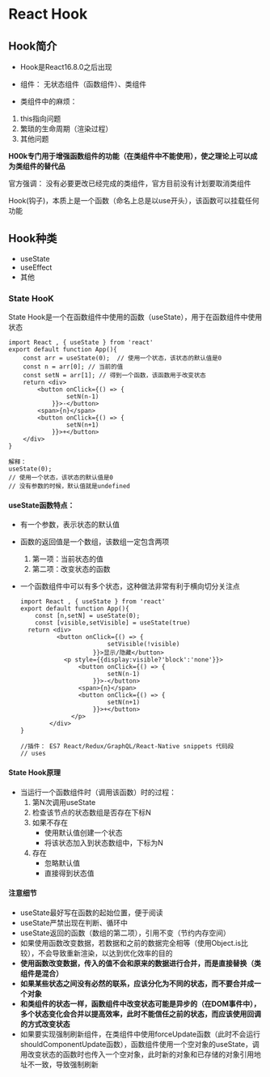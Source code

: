 # React Hook

## Hook简介

- Hook是React16.8.0之后出现

- 组件： 无状态组件（函数组件）、类组件

- 类组件中的麻烦：

1. this指向问题
2. 繁琐的生命周期（渲染过程）
3. 其他问题

**H00k专门用于增强函数组件的功能（在类组件中不能使用），使之理论上可以成为类组件的替代品**

官方强调： 没有必要更改已经完成的类组件，官方目前没有计划要取消类组件

Hook(钩子)，本质上是一个函数（命名上总是以use开头），该函数可以挂载任何功能

## Hook种类

- useState
- useEffect
- 其他

### State HooK

State Hook是一个在函数组件中使用的函数（useState），用于在函数组件中使用状态

```react
import React , { useState } from 'react'
export default function App(){
    const arr = useState(0);  // 使用一个状态，该状态的默认值是0
    const n = arr[0]; // 当前的值
    const setN = arr[1]; // 得到一个函数，该函数用于改变状态
	return <div>
        <button onClick={() => {
                setN(n-1)
            }}>-</button>
        <span>{n}</span>
        <button onClick={() => {
                setN(n+1)
            }}>+</button>
    </div>
}

解释：
useState(0);   
// 使用一个状态，该状态的默认值是0
// 没有参数的时候，默认值就是undefined

```

#### useState函数特点：

- 有一个参数，表示状态的默认值
- 函数的返回值是一个数组，该数组一定包含两项
  1. 第一项：当前状态的值
  2. 第二项：改变状态的函数

- 一个函数组件中可以有多个状态，这种做法非常有利于横向切分关注点

  ```react
  import React , { useState } from 'react'
  export default function App(){
      const [n,setN] = useState(0);
      const [visible,setVisible] = useState(true)
  	return <div>
           	<button onClick={() => {
                          setVisible(!visible)
                      }}>显示/隐藏</button>
              <p style={{display:visible?'block':'none'}}>
                  <button onClick={() => {
                          setN(n-1)
                      }}>-</button>
                  <span>{n}</span>
                  <button onClick={() => {
                          setN(n+1)
                      }}>+</button>
                </p>
          </div>
  }
  
  //插件： ES7 React/Redux/GraphQL/React-Native snippets 代码段
  // uses
  ```

#### State Hook原理

- 当运行一个函数组件时（调用该函数）时的过程：
  1.  第N次调用useState
  2. 检查该节点的状态数组是否存在下标N
  3. 如果不存在
     - 使用默认值创建一个状态
     - 将该状态加入到状态数组中，下标为N 
  4. 存在
     - 忽略默认值
     - 直接得到状态值

#### 注意细节

- useState最好写在函数的起始位置，便于阅读
- useState严禁出现在判断、循环中
- useState返回的函数（数组的第二项），引用不变（节约内存空间）
- 如果使用函数改变数据，若数据和之前的数据完全相等（使用Object.is比较），不会导致重新渲染，以达到优化效率的目的
- **使用函数改变数据，传入的值不会和原来的数据进行合并，而是直接替换（类组件是混合）**
- **如果某些状态之间没有必然的联系，应该分化为不同的状态，而不要合并成一个对象**
- **和类组件的状态一样，函数组件中改变状态可能是异步的（在DOM事件中），多个状态变化会合并以提高效率，此时不能信任之前的状态，而应该使用回调的方式改变状态**
- 如果要实现强制刷新组件，在类组件中使用forceUpdate函数（此时不会运行shouldComponentUpdate函数），函数组件使用一个空对象的useState，调用改变状态的函数时也传入一个空对象，此时新的对象和已存储的对象引用地址不一致，导致强制刷新